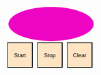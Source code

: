 <!DOCTYPE html>
<html lang="en">
<head>
    <meta charset="UTF-8">
    <meta http-equiv="X-UA-Compatible" content="IE=edge">
    <meta name="viewport" content="width=device-width, initial-scale=1.0">
    <title>Document</title>
    <style>
        #timer{
            margin-left: 200px;
            width: 200px;
            height: 80px;
            background-color: rgb(237, 5, 195);
            border-radius: 60%;
            border: 3px solid rgb(255, 255, 255);
            font-size: 20px;
            color: black;
           text-align: center;
        }
        .btns{
            width: 200px;
margin-left: 200px;
height: 60px;
display: flex;
justify-content: space-between;
        }
        .btns>button{
            width: 60px;
            background-color: bisque;
        }
    </style>
</head>
<body>
    <div id="timer"></div>
<div class="btns">
<button onclick="startTimer()">Start</button>
<button onclick="stopTimer()">Stop</button>
<button onclick="clearTimer()">Clear</button>
</div>
      <script src="les25.js"></script>
</body>
</html>

</body>
</html>
